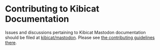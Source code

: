 # Contributing to Kibicat Documentation

Issues and discussions pertaining to Kibicat Mastodon documentation should be filed at [kibicat/mastodon](https://github.com/kibicat/mastodon).
Please see [the contributing guidelines there](https://github.com/kibicat/mastodon/blob/main/.github/CONTRIBUTING.md).
